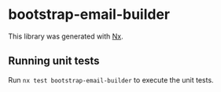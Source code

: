 # bootstrap-email-builder

This library was generated with [Nx](https://nx.dev).

## Running unit tests

Run `nx test bootstrap-email-builder` to execute the unit tests.
